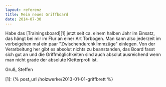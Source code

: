 ```yaml
---
layout: referenz
title: Mein neues Griffboard
date: 2014-07-30
---
```


Habe das [Trainingsboard][1] jetzt seit ca. einem halben Jahr im Einsatz, 
das hängt bei mir im Flur an einer Art Torbogen. 
Man kann also jederzeit im vorbeigehen mal ein paar "Zwischendurchklimmzüge" einlegen. 
Von der Verarbeitung her gibt es absolut nichts zu beanstanden, 
das Board fasst sich gut an und die Griffmöglichkeiten 
sind auch absolut ausreichend wenn man nicht grade der absolute Kletterprofi ist.

Gruß, Steffen

[1]: {% post_url /holzwerke/2013-01-01-griffbrett %}